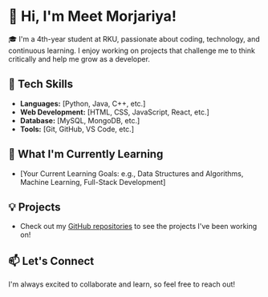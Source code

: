 # 👋 Hi, I'm Meet Morjariya!

🎓 I'm a 4th-year student at RKU, passionate about coding, technology, and continuous learning. I enjoy working on projects that challenge me to think critically and help me grow as a developer.

## 🔧 Tech Skills
- **Languages:** [Python, Java, C++, etc.]
- **Web Development:** [HTML, CSS, JavaScript, React, etc.]
- **Database:** [MySQL, MongoDB, etc.]
- **Tools:** [Git, GitHub, VS Code, etc.]

## 🌱 What I'm Currently Learning
- [Your Current Learning Goals: e.g., Data Structures and Algorithms, Machine Learning, Full-Stack Development]

## 💡 Projects
- Check out my [GitHub repositories](https://github.com/MeetMorjariya) to see the projects I've been working on!

## 📫 Let's Connect

I'm always excited to collaborate and learn, so feel free to reach out!
